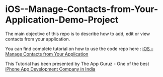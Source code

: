 iOS--Manage-Contacts-from-Your-Application-Demo-Project
=======================================================

 The main objective of this repo is to describe how to add, edit or view contacts from your application.
 
You can find complete tutorial on how to use the code repo here : <a href="http://www.theappguruz.com/tutorial/ios-manage-contacts-from-your-application/">iOS – Manage Contacts from Your Application</a>

This Tutorial has been presented by The App Guruz - One of the best <a href="http://www.theappguruz.com/iphone-app-development/">iPhone App Development Company in India</a>
